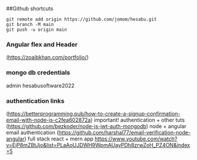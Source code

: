 ##Github shortcuts
```
git remote add origin https://github.com/jomom/hesabu.git
git branch -M main
git push -u origin main
```
### Angular flex and Header
(https://zoaibkhan.com/portfolio/)

### mongo db credentials 
admin
hesabusoftware2022

### authentication links
(https://betterprogramming.pub/how-to-create-a-signup-confirmation-email-with-node-js-c2fea602872a)
important! authentication + other tuts
(https://github.com/bezkoder/node-js-jwt-auth-mongodb)
node + angular  email authentication
(https://github.com/harshal77/email-verification-node-angular)
full stack react + mern app
https://www.youtube.com/watch?v=EjP8mZBtJjo&list=PLaAoUJDWH9WpmAUayPDh8zrwZoH_PZ4ON&index=5